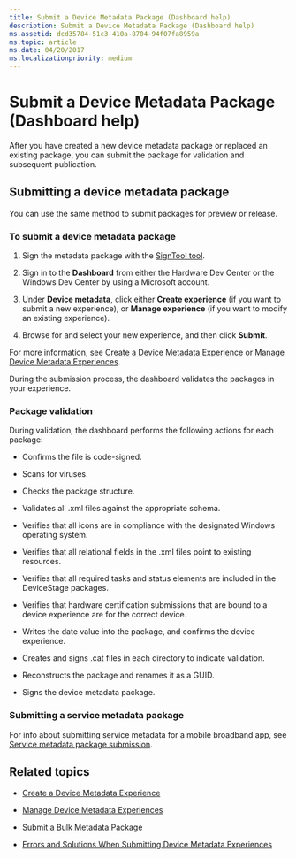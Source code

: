 ```yaml
---
title: Submit a Device Metadata Package (Dashboard help)
description: Submit a Device Metadata Package (Dashboard help)
ms.assetid: dcd35784-51c3-410a-8704-94f07fa8959a
ms.topic: article
ms.date: 04/20/2017
ms.localizationpriority: medium
---
```


# Submit a Device Metadata Package (Dashboard help)

After you have created a new device metadata package or replaced an existing package, you can submit the package for validation and subsequent publication.

## Submitting a device metadata package

You can use the same method to submit packages for preview or release.

### To submit a device metadata package

1. Sign the metadata package with the [SignTool tool](/windows/win32/seccrypto/signtool).

2. Sign in to the **Dashboard** from either the Hardware Dev Center or the Windows Dev Center by using a Microsoft account.

3. Under **Device metadata**, click either **Create experience** (if you want to submit a new experience), or **Manage experience** (if you want to modify an existing experience).

4. Browse for and select your new experience, and then click **Submit**.

For more information, see [Create a Device Metadata Experience](create-a-device-metadata-experience.md) or [Manage Device Metadata Experiences](manage-device-metadata-experiences.md).

During the submission process, the dashboard validates the packages in your experience.

### Package validation

During validation, the dashboard performs the following actions for each package:

- Confirms the file is code-signed.

- Scans for viruses.

- Checks the package structure.

- Validates all .xml files against the appropriate schema.

- Verifies that all icons are in compliance with the designated Windows operating system.

- Verifies that all relational fields in the .xml files point to existing resources.

- Verifies that all required tasks and status elements are included in the DeviceStage packages.

- Verifies that hardware certification submissions that are bound to a device experience are for the correct device.

- Writes the date value into the package, and confirms the device experience.

- Creates and signs .cat files in each directory to indicate validation.

- Reconstructs the package and renames it as a GUID.

- Signs the device metadata package.

### Submitting a service metadata package

For info about submitting service metadata for a mobile broadband app, see [Service metadata package submission](./mobilebroadband/service-metadata.md).

## Related topics

- [Create a Device Metadata Experience](create-a-device-metadata-experience.md)

- [Manage Device Metadata Experiences](manage-device-metadata-experiences.md)

- [Submit a Bulk Metadata Package](submit-a-bulk-metadata-package.md)

- [Errors and Solutions When Submitting Device Metadata Experiences](errors-and-solutions-when-submitting-device-metadata-experiences.md)
